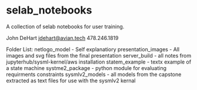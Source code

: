 # selab_notebooks
A collection of selab notebooks for user training.

John DeHart
  jdehart@avian.tech
  478.246.1819

Folder List:
  netlogo_model - Self explanatiory
  presentation_images - All images and svg files from the final presentation
  server_build - all notes from jupyterhub/sysml-kernel/aws installation
  statem_example - textx example of a state machine
  systme2_package - python module for evaluating requirments constraints
  sysmlv2_models - all models from the capstone extracted as text files for use with the sysmlv2 kernal